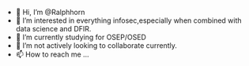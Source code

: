 - 👋 Hi, I’m @Ralphhorn
- 👀 I’m interested in everything infosec,especially when combined with data science and DFIR.
- 🌱 I’m currently studying for OSEP/OSED
- 💞️ I’m not actively looking to collaborate currently.
-  📫 How to reach me ...

<!---
Ralphhorn/Ralphhorn is a ✨ special ✨ repository because its `README.md` (this file) appears on your GitHub profile.
You can click the Preview link to take a look at your changes.
--->
